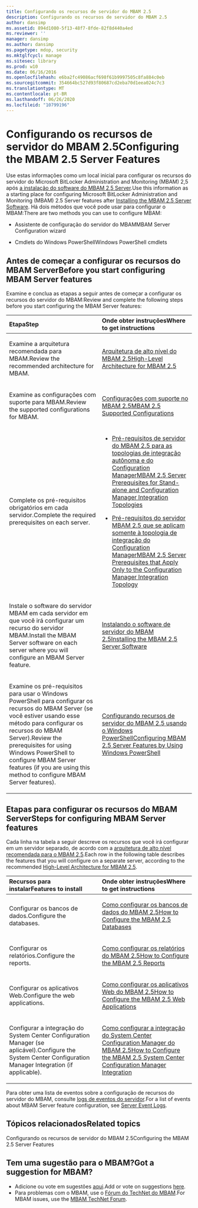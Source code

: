 ```yaml
---
title: Configurando os recursos de servidor do MBAM 2.5
description: Configurando os recursos de servidor do MBAM 2.5
author: dansimp
ms.assetid: 894d1080-5f13-48f7-8fde-82f8d440a4ed
ms.reviewer: ''
manager: dansimp
ms.author: dansimp
ms.pagetype: mdop, security
ms.mktglfcycl: manage
ms.sitesec: library
ms.prod: w10
ms.date: 06/16/2016
ms.openlocfilehash: e6ba2fc49086acf698f61b9997505c8fa884c0eb
ms.sourcegitcommit: 354664bc527d93f80687cd2eba70d1eea024c7c3
ms.translationtype: MT
ms.contentlocale: pt-BR
ms.lasthandoff: 06/26/2020
ms.locfileid: "10799196"
---
```

# <span data-ttu-id="ed01d-103">Configurando os recursos de servidor do MBAM 2.5</span><span class="sxs-lookup"><span data-stu-id="ed01d-103">Configuring the MBAM 2.5 Server Features</span></span>


<span data-ttu-id="ed01d-104">Use estas informações como um local inicial para configurar os recursos do servidor do Microsoft BitLocker Administration and Monitoring (MBAM) 2,5 após [a instalação do software do MBAM 2,5 Server](installing-the-mbam-25-server-software.md).</span><span class="sxs-lookup"><span data-stu-id="ed01d-104">Use this information as a starting place for configuring Microsoft BitLocker Administration and Monitoring (MBAM) 2.5 Server features after [Installing the MBAM 2.5 Server Software](installing-the-mbam-25-server-software.md).</span></span> <span data-ttu-id="ed01d-105">Há dois métodos que você pode usar para configurar o MBAM:</span><span class="sxs-lookup"><span data-stu-id="ed01d-105">There are two methods you can use to configure MBAM:</span></span>

-   <span data-ttu-id="ed01d-106">Assistente de configuração do servidor do MBAM</span><span class="sxs-lookup"><span data-stu-id="ed01d-106">MBAM Server Configuration wizard</span></span>

-   <span data-ttu-id="ed01d-107">Cmdlets do Windows PowerShell</span><span class="sxs-lookup"><span data-stu-id="ed01d-107">Windows PowerShell cmdlets</span></span>

## <span data-ttu-id="ed01d-108">Antes de começar a configurar os recursos do MBAM Server</span><span class="sxs-lookup"><span data-stu-id="ed01d-108">Before you start configuring MBAM Server features</span></span>


<span data-ttu-id="ed01d-109">Examine e conclua as etapas a seguir antes de começar a configurar os recursos do servidor do MBAM:</span><span class="sxs-lookup"><span data-stu-id="ed01d-109">Review and complete the following steps before you start configuring the MBAM Server features:</span></span>

<table>
<colgroup>
<col width="50%" />
<col width="50%" />
</colgroup>
<thead>
<tr class="header">
<th align="left"><span data-ttu-id="ed01d-110">Etapa</span><span class="sxs-lookup"><span data-stu-id="ed01d-110">Step</span></span></th>
<th align="left"><span data-ttu-id="ed01d-111">Onde obter instruções</span><span class="sxs-lookup"><span data-stu-id="ed01d-111">Where to get instructions</span></span></th>
</tr>
</thead>
<tbody>
<tr class="odd">
<td align="left"><p><span data-ttu-id="ed01d-112">Examine a arquitetura recomendada para MBAM.</span><span class="sxs-lookup"><span data-stu-id="ed01d-112">Review the recommended architecture for MBAM.</span></span></p></td>
<td align="left"><p><a href="high-level-architecture-for-mbam-25.md" data-raw-source="[High-Level Architecture for MBAM 2.5](high-level-architecture-for-mbam-25.md)"><span data-ttu-id="ed01d-113">Arquitetura de alto nível do MBAM 2.5</span><span class="sxs-lookup"><span data-stu-id="ed01d-113">High-Level Architecture for MBAM 2.5</span></span></a></p></td>
</tr>
<tr class="even">
<td align="left"><p><span data-ttu-id="ed01d-114">Examine as configurações com suporte para MBAM.</span><span class="sxs-lookup"><span data-stu-id="ed01d-114">Review the supported configurations for MBAM.</span></span></p></td>
<td align="left"><p><a href="mbam-25-supported-configurations.md" data-raw-source="[MBAM 2.5 Supported Configurations](mbam-25-supported-configurations.md)"><span data-ttu-id="ed01d-115">Configurações com suporte no MBAM 2.5</span><span class="sxs-lookup"><span data-stu-id="ed01d-115">MBAM 2.5 Supported Configurations</span></span></a></p></td>
</tr>
<tr class="odd">
<td align="left"><p><span data-ttu-id="ed01d-116">Complete os pré-requisitos obrigatórios em cada servidor.</span><span class="sxs-lookup"><span data-stu-id="ed01d-116">Complete the required prerequisites on each server.</span></span></p></td>
<td align="left"><ul>
<li><p><a href="mbam-25-server-prerequisites-for-stand-alone-and-configuration-manager-integration-topologies.md" data-raw-source="[MBAM 2.5 Server Prerequisites for Stand-alone and Configuration Manager Integration Topologies](mbam-25-server-prerequisites-for-stand-alone-and-configuration-manager-integration-topologies.md)"><span data-ttu-id="ed01d-117">Pré-requisitos de servidor do MBAM 2.5 para as topologias de integração autônoma e do Configuration Manager</span><span class="sxs-lookup"><span data-stu-id="ed01d-117">MBAM 2.5 Server Prerequisites for Stand-alone and Configuration Manager Integration Topologies</span></span></a></p></li>
<li><p><a href="mbam-25-server-prerequisites-that-apply-only-to-the-configuration-manager-integration-topology.md" data-raw-source="[MBAM 2.5 Server Prerequisites that Apply Only to the Configuration Manager Integration Topology](mbam-25-server-prerequisites-that-apply-only-to-the-configuration-manager-integration-topology.md)"><span data-ttu-id="ed01d-118">Pré-requisitos do servidor MBAM 2.5 que se aplicam somente à topologia de integração do Configuration Manager</span><span class="sxs-lookup"><span data-stu-id="ed01d-118">MBAM 2.5 Server Prerequisites that Apply Only to the Configuration Manager Integration Topology</span></span></a></p></li>
</ul></td>
</tr>
<tr class="even">
<td align="left"><p><span data-ttu-id="ed01d-119">Instale o software do servidor MBAM em cada servidor em que você irá configurar um recurso do servidor MBAM.</span><span class="sxs-lookup"><span data-stu-id="ed01d-119">Install the MBAM Server software on each server where you will configure an MBAM Server feature.</span></span></p></td>
<td align="left"><p><a href="installing-the-mbam-25-server-software.md" data-raw-source="[Installing the MBAM 2.5 Server Software](installing-the-mbam-25-server-software.md)"><span data-ttu-id="ed01d-120">Instalando o software de servidor do MBAM 2.5</span><span class="sxs-lookup"><span data-stu-id="ed01d-120">Installing the MBAM 2.5 Server Software</span></span></a></p></td>
</tr>
<tr class="odd">
<td align="left"><p><span data-ttu-id="ed01d-121">Examine os pré-requisitos para usar o Windows PowerShell para configurar os recursos do MBAM Server (se você estiver usando esse método para configurar os recursos do MBAM Server).</span><span class="sxs-lookup"><span data-stu-id="ed01d-121">Review the prerequisites for using Windows PowerShell to configure MBAM Server features (if you are using this method to configure MBAM Server features).</span></span></p></td>
<td align="left"><p><a href="configuring-mbam-25-server-features-by-using-windows-powershell.md" data-raw-source="[Configuring MBAM 2.5 Server Features by Using Windows PowerShell](configuring-mbam-25-server-features-by-using-windows-powershell.md)"><span data-ttu-id="ed01d-122">Configurando recursos de servidor do MBAM 2.5 usando o Windows PowerShell</span><span class="sxs-lookup"><span data-stu-id="ed01d-122">Configuring MBAM 2.5 Server Features by Using Windows PowerShell</span></span></a></p></td>
</tr>
</tbody>
</table>

 

## <span data-ttu-id="ed01d-123">Etapas para configurar os recursos do MBAM Server</span><span class="sxs-lookup"><span data-stu-id="ed01d-123">Steps for configuring MBAM Server features</span></span>


<span data-ttu-id="ed01d-124">Cada linha na tabela a seguir descreve os recursos que você irá configurar em um servidor separado, de acordo com a [arquitetura de alto nível recomendada para o MBAM 2,5](high-level-architecture-for-mbam-25.md).</span><span class="sxs-lookup"><span data-stu-id="ed01d-124">Each row in the following table describes the features that you will configure on a separate server, according to the recommended [High-Level Architecture for MBAM 2.5](high-level-architecture-for-mbam-25.md).</span></span>

<table>
<colgroup>
<col width="50%" />
<col width="50%" />
</colgroup>
<thead>
<tr class="header">
<th align="left"><span data-ttu-id="ed01d-125">Recursos para instalar</span><span class="sxs-lookup"><span data-stu-id="ed01d-125">Features to install</span></span></th>
<th align="left"><span data-ttu-id="ed01d-126">Onde obter instruções</span><span class="sxs-lookup"><span data-stu-id="ed01d-126">Where to get instructions</span></span></th>
</tr>
</thead>
<tbody>
<tr class="odd">
<td align="left"><p><span data-ttu-id="ed01d-127">Configurar os bancos de dados.</span><span class="sxs-lookup"><span data-stu-id="ed01d-127">Configure the databases.</span></span></p></td>
<td align="left"><p><a href="how-to-configure-the-mbam-25-databases.md" data-raw-source="[How to Configure the MBAM 2.5 Databases](how-to-configure-the-mbam-25-databases.md)"><span data-ttu-id="ed01d-128">Como configurar os bancos de dados do MBAM 2.5</span><span class="sxs-lookup"><span data-stu-id="ed01d-128">How to Configure the MBAM 2.5 Databases</span></span></a></p></td>
</tr>
<tr class="even">
<td align="left"><p><span data-ttu-id="ed01d-129">Configurar os relatórios.</span><span class="sxs-lookup"><span data-stu-id="ed01d-129">Configure the reports.</span></span></p></td>
<td align="left"><p><a href="how-to-configure-the-mbam-25-reports.md" data-raw-source="[How to Configure the MBAM 2.5 Reports](how-to-configure-the-mbam-25-reports.md)"><span data-ttu-id="ed01d-130">Como configurar os relatórios do MBAM 2.5</span><span class="sxs-lookup"><span data-stu-id="ed01d-130">How to Configure the MBAM 2.5 Reports</span></span></a></p></td>
</tr>
<tr class="odd">
<td align="left"><p><span data-ttu-id="ed01d-131">Configurar os aplicativos Web.</span><span class="sxs-lookup"><span data-stu-id="ed01d-131">Configure the web applications.</span></span></p></td>
<td align="left"><p><a href="how-to-configure-the-mbam-25-web-applications.md" data-raw-source="[How to Configure the MBAM 2.5 Web Applications](how-to-configure-the-mbam-25-web-applications.md)"><span data-ttu-id="ed01d-132">Como configurar os aplicativos Web do MBAM 2.5</span><span class="sxs-lookup"><span data-stu-id="ed01d-132">How to Configure the MBAM 2.5 Web Applications</span></span></a></p></td>
</tr>
<tr class="even">
<td align="left"><p><span data-ttu-id="ed01d-133">Configurar a integração do System Center Configuration Manager (se aplicável).</span><span class="sxs-lookup"><span data-stu-id="ed01d-133">Configure the System Center Configuration Manager Integration (if applicable).</span></span></p></td>
<td align="left"><p><a href="how-to-configure-the-mbam-25-system-center-configuration-manager-integration.md" data-raw-source="[How to Configure the MBAM 2.5 System Center Configuration Manager Integration](how-to-configure-the-mbam-25-system-center-configuration-manager-integration.md)"><span data-ttu-id="ed01d-134">Como configurar a integração do System Center Configuration Manager do MBAM 2.5</span><span class="sxs-lookup"><span data-stu-id="ed01d-134">How to Configure the MBAM 2.5 System Center Configuration Manager Integration</span></span></a></p></td>
</tr>
</tbody>
</table>

 

<span data-ttu-id="ed01d-135">Para obter uma lista de eventos sobre a configuração de recursos do servidor do MBAM, consulte [logs de eventos do servidor](server-event-logs.md).</span><span class="sxs-lookup"><span data-stu-id="ed01d-135">For a list of events about MBAM Server feature configuration, see [Server Event Logs](server-event-logs.md).</span></span>



## <span data-ttu-id="ed01d-136">Tópicos relacionados</span><span class="sxs-lookup"><span data-stu-id="ed01d-136">Related topics</span></span>


<span data-ttu-id="ed01d-137">Configurando os recursos de servidor do MBAM 2.5</span><span class="sxs-lookup"><span data-stu-id="ed01d-137">Configuring the MBAM 2.5 Server Features</span></span>
 

 
## <span data-ttu-id="ed01d-138">Tem uma sugestão para o MBAM?</span><span class="sxs-lookup"><span data-stu-id="ed01d-138">Got a suggestion for MBAM?</span></span>
- <span data-ttu-id="ed01d-139">Adicione ou vote em sugestões [aqui](http://mbam.uservoice.com/forums/268571-microsoft-bitlocker-administration-and-monitoring).</span><span class="sxs-lookup"><span data-stu-id="ed01d-139">Add or vote on suggestions [here](http://mbam.uservoice.com/forums/268571-microsoft-bitlocker-administration-and-monitoring).</span></span> 
- <span data-ttu-id="ed01d-140">Para problemas com o MBAM, use o [Fórum do TechNet do MBAM](https://social.technet.microsoft.com/Forums/home?forum=mdopmbam).</span><span class="sxs-lookup"><span data-stu-id="ed01d-140">For MBAM issues, use the [MBAM TechNet Forum](https://social.technet.microsoft.com/Forums/home?forum=mdopmbam).</span></span>




